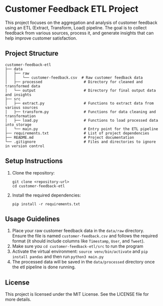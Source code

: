 # Customer Feedback ETL Project

This project focuses on the aggregation and analysis of customer feedback using an ETL (Extract, Transform, Load) pipeline. The goal is to collect feedback from various sources, process it, and generate insights that can help improve customer satisfaction.

## Project Structure

```
customer-feedback-etl
├── data
│   ├── raw
│   │   └── customer-feedback.csv  # Raw customer feedback data
│   ├── processed                   # Directory for cleaned and transformed data
│   └── output                      # Directory for final output data and insights
├── src
│   ├── extract.py                  # Functions to extract data from various sources
│   ├── transform.py                # Functions for data cleaning and transformation
│   ├── load.py                     # Functions to load processed data into storage
│   └── main.py                     # Entry point for the ETL pipeline
├── requirements.txt                # List of project dependencies
├── README.md                       # Project documentation
└── .gitignore                      # Files and directories to ignore in version control
```

## Setup Instructions

1. Clone the repository:
   ```
   git clone <repository-url>
   cd customer-feedback-etl
   ```

2. Install the required dependencies:
   ```
   pip install -r requirements.txt
   ```

## Usage Guidelines

1. Place your raw customer feedback data in the `data/raw` directory. Ensure the file is named `customer-feedback.csv` and follows the required format (it should include columns like `Timestamp`, `User`, and `Tweet`).
2. Make sure you `cd customer-feedback-etl/src` to run the program
3. Activate the virtual environment: `source venv/bin/activate` and `pip install pandas` and then run `python3 main.py`
4. The processed data will be saved in the `data/processed` directory once the etl pipeline is done running.

## License

This project is licensed under the MIT License. See the LICENSE file for more details.